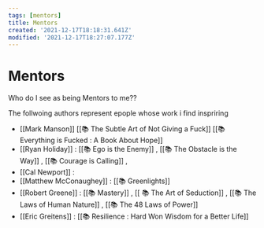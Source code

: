 ```yaml
---
tags: [mentors]
title: Mentors
created: '2021-12-17T18:18:31.641Z'
modified: '2021-12-17T18:27:07.177Z'
---
```


# Mentors

Who do I see as being Mentors to me?? 

The follwoing authors represent epople whose work i find inspriring

- [[Mark Manson]] [[📚 The Subtle Art of Not Giving a Fuck]] [[📚 Everything is Fucked : A Book About Hope]]
- [[Ryan Holiday]] : [[📚 Ego is the Enemy]] , [[📚 The Obstacle is the Way]] , [[📚 Courage is Calling]] , 
- [[Cal Newport]] :
- [[Matthew McConaughey]] : [[📚 Greenlights]]
- [[Robert Greene]] : [[📚 Mastery]] , [[ 📚 The Art of Seduction]] , [[📚 The Laws of Human Nature]] , [[📚 The 48 Laws of Power]]
- [[Eric Greitens]] : [[📚 Resilience : Hard Won Wisdom for a Better Life]]


